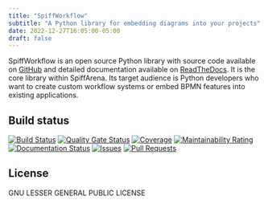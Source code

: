 ```yaml
---
title: "SpiffWorkflow"
subtitle: "A Python library for embedding diagrams into your projects"
date: 2022-12-27T16:05:00-05:00
draft: false
---
```


SpiffWorkflow is an open source Python library with source code available on [GitHub](https://github.com/sartography/SpiffWorkflow]) and detailed documentation available on [ReadTheDocs](https://spiffworkflow.readthedocs.io/en/latest/).  It is the core library within SpiffArena.  Its target audience is Python developers who want to create custom workflow systems or embed BPMN features into existing applications.

## Build status
[![Build Status](https://travis-ci.com/sartography/SpiffWorkflow.svg?branch=master)](https://travis-ci.org/sartography/SpiffWorkflow)
[![Quality Gate Status](https://sonarcloud.io/api/project_badges/measure?project=sartography_SpiffWorkflow&metric=alert_status)](https://sonarcloud.io/dashboard?id=sartography_SpiffWorkflow)
[![Coverage](https://sonarcloud.io/api/project_badges/measure?project=sartography_SpiffWorkflow&metric=coverage)](https://sonarcloud.io/dashboard?id=sartography_SpiffWorkflow)
[![Maintainability Rating](https://sonarcloud.io/api/project_badges/measure?project=sartography_SpiffWorkflow&metric=sqale_rating)](https://sonarcloud.io/dashboard?id=sartography_SpiffWorkflow)
[![Documentation Status](https://readthedocs.org/projects/spiffworkflow/badge/?version=latest)](http://spiffworkflow.readthedocs.io/en/latest/?badge=latest)
[![Issues](https://img.shields.io/github/issues/sartography/spiffworkflow)](https://github.com/sartography/SpiffWorkflow/issues)
[![Pull Requests](https://img.shields.io/github/issues-pr/sartography/spiffworkflow)](https://github.com/sartography/SpiffWorkflow/pulls)

## License
GNU LESSER GENERAL PUBLIC LICENSE


